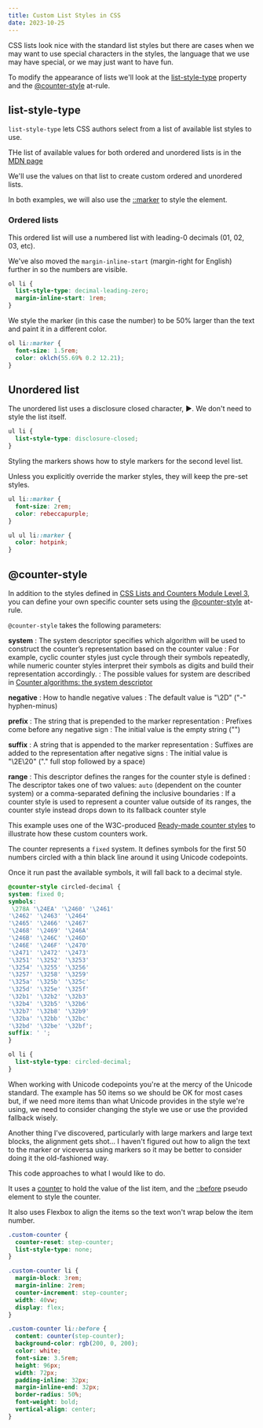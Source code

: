 ```yaml
---
title: Custom List Styles in CSS
date: 2023-10-25
---
```


CSS lists look nice with the standard list styles but there are cases when we may want to use special characters in the styles, the language that we use may have special, or we may just want to have fun.

To modify the appearance of lists we'll look at the [list-style-type](https://developer.mozilla.org/en-US/docs/Web/CSS/list-style-type) property and the [@counter-style](https://developer.mozilla.org/en-US/docs/Web/CSS/@counter-style) at-rule.

## list-style-type

`list-style-type` lets CSS authors select from a list of available list styles to use.

THe list of available values for both ordered and unordered lists is in the [MDN page](https://developer.mozilla.org/en-US/docs/Web/CSS/list-style-type#values)

We'll use the values on that list to create custom ordered and unordered lists.

In both examples, we will also use the [::marker](https://developer.mozilla.org/en-US/docs/Web/CSS/::marker) to style the element.

### Ordered lists

This ordered list will use a numbered list with leading-0 decimals (01, 02, 03, etc).

We've also moved the `margin-inline-start` (margin-right for English) further in so the numbers are visible.

```css
ol li {
  list-style-type: decimal-leading-zero;
  margin-inline-start: 1rem;
}
```

We style the marker (in this case the number) to be 50% larger than the text and paint it in a different color.

```css
ol li::marker {
  font-size: 1.5rem;
  color: oklch(55.69% 0.2 12.21);
}
```

## Unordered list

The unordered list uses a disclosure closed character, &#9654;. We don't need to style the list itself.

```css
ul li {
  list-style-type: disclosure-closed;
}
```

Styling the markers shows how to style markers for the second level list.

Unless you explicitly override the marker styles, they will keep the pre-set styles.

```css
ul li::marker {
  font-size: 2rem;
  color: rebeccapurple;
}

ul ul li::marker {
  color: hotpink;
}
```

## @counter-style

In addition to the styles defined in [CSS Lists and Counters Module Level 3](https://www.w3.org/TR/css-lists-3/), you can define your own specific counter sets using the [@counter-style](https://developer.mozilla.org/en-US/docs/Web/CSS/@counter-style) at-rule.

`@counter-style` takes the following parameters:

**system**
: The system descriptor specifies which algorithm will be used to construct the counter’s representation based on the counter value
: For example, cyclic counter styles just cycle through their symbols repeatedly, while numeric counter styles interpret their symbols as digits and build their representation accordingly.
: The possible values for system are described in [Counter algorithms: the system descriptor](https://www.w3.org/TR/css-counter-styles-3/#counter-style-system)

**negative**
: How to handle negative values
: The default value is "\2D" ("-" hyphen-minus)

**prefix**
: The string that is prepended to the marker representation
: Prefixes come before any negative sign
: The initial value is  the empty string ("")

**suffix**
: A string that is appended to the marker representation
: Suffixes are added to the representation after negative signs
: The initial value is "\2E\20" ("." full stop followed by a space)

**range**
: This descriptor defines the ranges for the counter style is defined
: The descriptor takes one of two values: `auto` (dependent on the counter system) or a comma-separated defining the inclusive boundaries
: If a counter style is used to represent a counter value outside of its ranges, the counter style instead drops down to its fallback counter style

This example uses one of the W3C-produced [Ready-made counter styles](https://www.w3.org/TR/predefined-counter-styles/) to illustrate how these custom counters work.

The counter represents a `fixed` system. It defines symbols for the first 50 numbers circled with a thin black line around it using Unicode codepoints.

Once it run past the available symbols, it will fall back to a decimal style.

```css
@counter-style circled-decimal {
system: fixed 0;
symbols:
 \278A '\24EA' '\2460' '\2461'
'\2462' '\2463' '\2464'
'\2465' '\2466' '\2467'
'\2468' '\2469' '\246A'
'\246B' '\246C' '\246D'
'\246E' '\246F' '\2470'
'\2471' '\2472' '\2473'
'\3251' '\3252' '\3253'
'\3254' '\3255' '\3256'
'\3257' '\3258' '\3259'
'\325a' '\325b' '\325c'
'\325d' '\325e' '\325f'
'\32b1' '\32b2' '\32b3'
'\32b4' '\32b5' '\32b6'
'\32b7' '\32b8' '\32b9'
'\32ba' '\32bb' '\32bc'
'\32bd' '\32be' '\32bf';
suffix: ' ';
}

ol li {
  list-style-type: circled-decimal;
}
```

When working with Unicode codepoints you're at the mercy of the Unicode standard. The example has 50 items so we should be OK for most cases but, if we need more items than what Unicode provides in the style we're using, we need to consider changing the style we use or use the provided fallback wisely.

Another thing I've discovered, particularly with large markers and large text blocks, the alignment gets shot... I haven't figured out how to align the text to the marker or viceversa using markers so it may be better to consider doing it the old-fashioned way.

This code approaches to what I would like to do.

It uses a [counter](https://developer.mozilla.org/en-US/docs/Web/CSS/CSS_counter_styles/Using_CSS_counters) to hold the value of the list item, and the [::before](https://developer.mozilla.org/en-US/docs/Web/CSS/::before) pseudo element to style the counter.

It also uses Flexbox to align the items so the text won't wrap below the item number.

```css
.custom-counter {
  counter-reset: step-counter;
  list-style-type: none;
}

.custom-counter li {
  margin-block: 3rem;
  margin-inline: 2rem;
  counter-increment: step-counter;
  width: 40vw;
  display: flex;
}

.custom-counter li::before {
  content: counter(step-counter);
  background-color: rgb(200, 0, 200);
  color: white;
  font-size: 3.5rem;
  height: 96px;
  width: 72px;
  padding-inline: 32px;
  margin-inline-end: 32px;
  border-radius: 50%;
  font-weight: bold;
  vertical-align: center;
}
```
